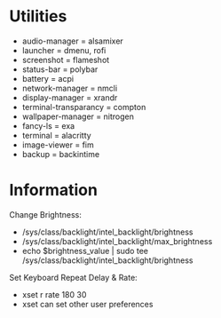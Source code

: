 # Utilities

* audio-manager = alsamixer
* launcher = dmenu, rofi
* screenshot = flameshot
* status-bar = polybar
* battery = acpi
* network-manager = nmcli
* display-manager = xrandr
* terminal-transparancy = compton
* wallpaper-manager = nitrogen
* fancy-ls = exa
* terminal = alacritty
* image-viewer = fim
* backup = backintime

# Information

Change Brightness:
* /sys/class/backlight/intel_backlight/brightness
* /sys/class/backlight/intel_backlight/max_brightness
* echo $brightness_value | sudo tee /sys/class/backlight/intel_backlight/brightness

Set Keyboard Repeat Delay & Rate:
* xset r rate 180 30
* xset can set other user preferences


